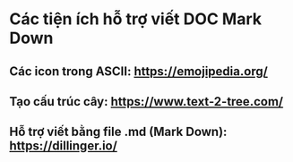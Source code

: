 # Các tiện ích hỗ trợ viết DOC Mark Down
## Các icon trong ASCII: https://emojipedia.org/
## Tạo cấu trúc cây: https://www.text-2-tree.com/
## Hỗ trợ viết bằng file .md (Mark Down): https://dillinger.io/